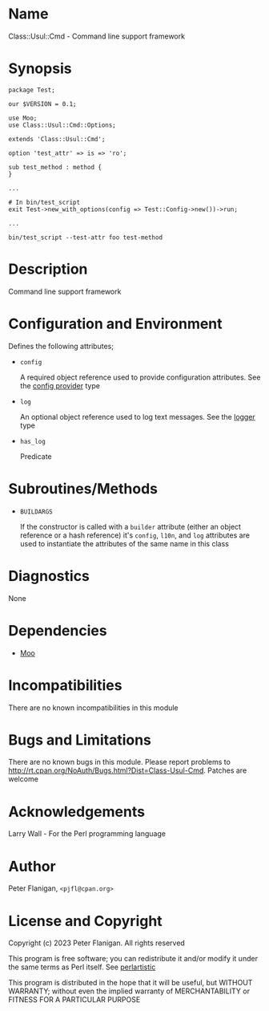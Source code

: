 # Name

Class::Usul::Cmd - Command line support framework

# Synopsis

    package Test;

    our $VERSION = 0.1;

    use Moo;
    use Class::Usul::Cmd::Options;

    extends 'Class::Usul::Cmd';

    option 'test_attr' => is => 'ro';

    sub test_method : method {
    }

    ...

    # In bin/test_script
    exit Test->new_with_options(config => Test::Config->new())->run;

    ...

    bin/test_script --test-attr foo test-method

# Description

Command line support framework

# Configuration and Environment

Defines the following attributes;

- `config`

    A required object reference used to provide configuration attributes. See
    the [config provider](https://metacpan.org/pod/Class%3A%3AUsul%3A%3ACmd%3A%3ATypes#ConfigProvider) type

- `log`

    An optional object reference used to log text messages. See the
    [logger](https://metacpan.org/pod/Class%3A%3AUsul%3A%3ACmd%3A%3ATypes#Logger) type

- `has_log`

    Predicate

# Subroutines/Methods

- `BUILDARGS`

    If the constructor is called with a `builder` attribute (either an object
    reference or a hash reference) it's `config`, `l10n`, and `log` attributes
    are used to instantiate the attributes of the same name in this class

# Diagnostics

None

# Dependencies

- [Moo](https://metacpan.org/pod/Moo)

# Incompatibilities

There are no known incompatibilities in this module

# Bugs and Limitations

There are no known bugs in this module. Please report problems to
http://rt.cpan.org/NoAuth/Bugs.html?Dist=Class-Usul-Cmd.
Patches are welcome

# Acknowledgements

Larry Wall - For the Perl programming language

# Author

Peter Flanigan, `<pjfl@cpan.org>`

# License and Copyright

Copyright (c) 2023 Peter Flanigan. All rights reserved

This program is free software; you can redistribute it and/or modify it
under the same terms as Perl itself. See [perlartistic](https://metacpan.org/pod/perlartistic)

This program is distributed in the hope that it will be useful,
but WITHOUT WARRANTY; without even the implied warranty of
MERCHANTABILITY or FITNESS FOR A PARTICULAR PURPOSE
